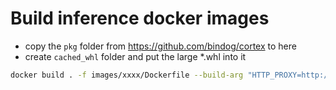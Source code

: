 # Build inference docker images

- copy the `pkg` folder from https://github.com/bindog/cortex to here
- create `cached_whl` folder and put the large *.whl into it


```bash
docker build . -f images/xxxx/Dockerfile --build-arg "HTTP_PROXY=http://xxxx:xx" --build-arg "HTTPS_PROXY=http://xxxx:xx"
```
